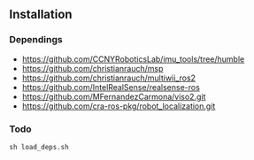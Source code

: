 ## Installation

### Dependings
- https://github.com/CCNYRoboticsLab/imu_tools/tree/humble
- https://github.com/christianrauch/msp
- https://github.com/christianrauch/multiwii_ros2
- https://github.com/IntelRealSense/realsense-ros
- https://github.com/MFernandezCarmona/viso2.git
- https://github.com/cra-ros-pkg/robot_localization.git

### Todo


```
sh load_deps.sh
```